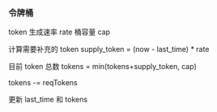 ### 令牌桶

token 生成速率 rate
桶容量 cap

计算需要补充的 token
supply_token = (now - last_time) * rate

目前 token 总数
tokens = min(tokens+supply_token, cap)

tokens -= reqTokens

更新 last_time 和 tokens